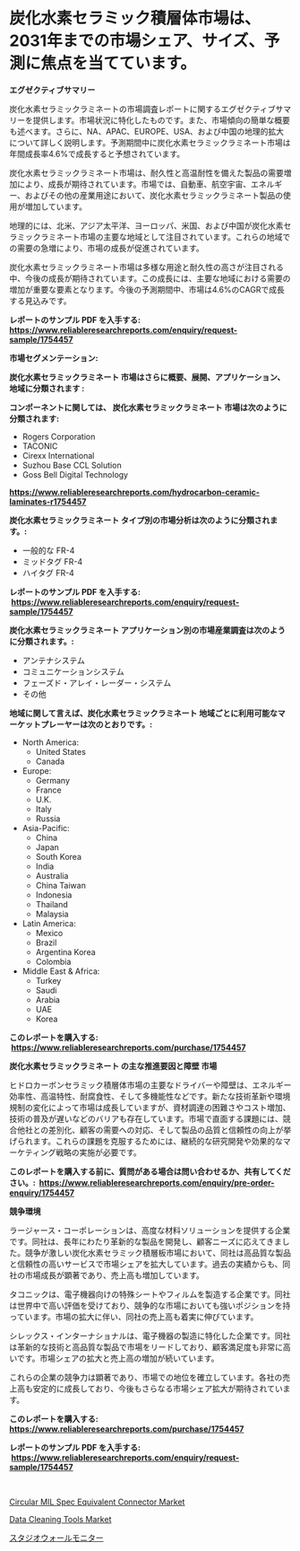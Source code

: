<p><h1>炭化水素セラミック積層体市場は、2031年までの市場シェア、サイズ、予測に焦点を当てています。</h1></p><p><strong>エグゼクティブサマリー</strong></p>
<p><p>炭化水素セラミックラミネートの市場調査レポートに関するエグゼクティブサマリーを提供します。市場状況に特化したものです。また、市場傾向の簡単な概要も述べます。さらに、NA、APAC、EUROPE、USA、および中国の地理的拡大について詳しく説明します。予測期間中に炭化水素セラミックラミネート市場は年間成長率4.6%で成長すると予想されています。</p><p>炭化水素セラミックラミネート市場は、耐久性と高温耐性を備えた製品の需要増加により、成長が期待されています。市場では、自動車、航空宇宙、エネルギー、およびその他の産業用途において、炭化水素セラミックラミネート製品の使用が増加しています。</p><p>地理的には、北米、アジア太平洋、ヨーロッパ、米国、および中国が炭化水素セラミックラミネート市場の主要な地域として注目されています。これらの地域での需要の急増により、市場の成長が促進されています。</p><p>炭化水素セラミックラミネート市場は多様な用途と耐久性の高さが注目される中、今後の成長が期待されています。この成長には、主要な地域における需要の増加が重要な要素となります。今後の予測期間中、市場は4.6%のCAGRで成長する見込みです。</p></p>
<p><strong>レポートのサンプル PDF を入手する: <a href="https://www.reliableresearchreports.com/enquiry/request-sample/1754457">https://www.reliableresearchreports.com/enquiry/request-sample/1754457</a></strong></p>
<p><strong>市場セグメンテーション:</strong></p>
<p><strong> 炭化水素セラミックラミネート 市場はさらに概要、展開、アプリケーション、地域に分類されます :</strong></p>
<p><strong>コンポーネントに関しては、 炭化水素セラミックラミネート 市場は次のように分類されます: &nbsp;</strong></p>
<p><ul><li>Rogers Corporation</li><li>TACONIC</li><li>Cirexx International</li><li>Suzhou Base CCL Solution</li><li>Goss Bell Digital Technology</li></ul></p>
<p><strong><a href="https://www.reliableresearchreports.com/hydrocarbon-ceramic-laminates-r1754457">https://www.reliableresearchreports.com/hydrocarbon-ceramic-laminates-r1754457</a></strong></p>
<p><strong> 炭化水素セラミックラミネート タイプ別の市場分析は次のように分類されます。:</strong></p>
<p><ul><li>一般的な FR-4</li><li>ミッドタグ FR-4</li><li>ハイタグ FR-4</li></ul></p>
<p><strong>レポートのサンプル PDF を入手する: &nbsp;<a href="https://www.reliableresearchreports.com/enquiry/request-sample/1754457">https://www.reliableresearchreports.com/enquiry/request-sample/1754457</a></strong></p>
<p><strong> 炭化水素セラミックラミネート アプリケーション別の市場産業調査は次のように分類されます。:</strong></p>
<p><ul><li>アンテナシステム</li><li>コミュニケーションシステム</li><li>フェーズド・アレイ・レーダー・システム</li><li>その他</li></ul></p>
<p><strong>地域に関して言えば、炭化水素セラミックラミネート 地域ごとに利用可能なマーケットプレーヤーは次のとおりです。:</strong></p>
<p><ul>
    <li>
        North America:
        <ul>
            <li>United States</li>
            <li>Canada</li>
        </ul>
    </li>
    <li>
        Europe:
        <ul>
            <li>Germany</li>
            <li>France</li>
            <li>U.K.</li>
            <li>Italy</li>
            <li>Russia</li>
        </ul>
    </li>
    <li>
        Asia-Pacific:
        <ul>
            <li>China</li>
            <li>Japan</li>
            <li>South Korea</li>
            <li>India</li>
            <li>Australia</li>
            <li>China Taiwan</li>
            <li>Indonesia</li>
            <li>Thailand</li>
            <li>Malaysia</li>
        </ul>
    </li>
    <li>
        Latin America:
        <ul>
            <li>Mexico</li>
            <li>Brazil</li>
            <li>Argentina Korea</li>
            <li>Colombia</li>
        </ul>
    </li>
    <li>
        Middle East & Africa:
        <ul>
            <li>Turkey</li>
            <li>Saudi</li>
            <li>Arabia</li>
            <li>UAE</li>
            <li>Korea</li>
        </ul>
    </li>
    </ul></p>
<p><strong>このレポートを購入する: &nbsp;<a href="https://www.reliableresearchreports.com/purchase/1754457">https://www.reliableresearchreports.com/purchase/1754457</a></strong></p>
<p><strong>炭化水素セラミックラミネート の主な推進要因と障壁 市場</strong></p>
<p><p>ヒドロカーボンセラミック積層体市場の主要なドライバーや障壁は、エネルギー効率性、高温特性、耐腐食性、そして多機能性などです。新たな技術革新や環境規制の変化によって市場は成長していますが、資材調達の困難さやコスト増加、技術の普及が遅いなどのバリアも存在しています。市場で直面する課題には、競合他社との差別化、顧客の需要への対応、そして製品の品質と信頼性の向上が挙げられます。これらの課題を克服するためには、継続的な研究開発や効果的なマーケティング戦略の実施が必要です。</p></p>
<p><strong>このレポートを購入する前に、質問がある場合は問い合わせるか、共有してください。:&nbsp; <a href="https://www.reliableresearchreports.com/enquiry/pre-order-enquiry/1754457">https://www.reliableresearchreports.com/enquiry/pre-order-enquiry/1754457</a></strong></p>
<p><strong>競争環境</strong></p>
<p><p>ラージャース・コーポレーションは、高度な材料ソリューションを提供する企業です。同社は、長年にわたり革新的な製品を開発し、顧客ニーズに応えてきました。競争が激しい炭化水素セラミック積層板市場において、同社は高品質な製品と信頼性の高いサービスで市場シェアを拡大しています。過去の実績からも、同社の市場成長が顕著であり、売上高も増加しています。</p><p>タコニックは、電子機器向けの特殊シートやフィルムを製造する企業です。同社は世界中で高い評価を受けており、競争的な市場においても強いポジションを持っています。市場の拡大に伴い、同社の売上高も着実に伸びています。</p><p>シレックス・インターナショナルは、電子機器の製造に特化した企業です。同社は革新的な技術と高品質な製品で市場をリードしており、顧客満足度も非常に高いです。市場シェアの拡大と売上高の増加が続いています。</p><p>これらの企業の競争力は顕著であり、市場での地位を確立しています。各社の売上高も安定的に成長しており、今後もさらなる市場シェア拡大が期待されています。</p></p>
<p><strong>このレポートを購入する: &nbsp; <a href="https://www.reliableresearchreports.com/purchase/1754457">https://www.reliableresearchreports.com/purchase/1754457</a></strong></p>
<p><strong>レポートのサンプル PDF を入手する: &nbsp;<a href="https://www.reliableresearchreports.com/enquiry/request-sample/1754457">https://www.reliableresearchreports.com/enquiry/request-sample/1754457</a></strong><strong></strong></p>
<p>&nbsp;</p>
<p><p><a href="https://pretty-mail-caf.notion.site/Circular-MIL-Spec-Equivalent-Connector-Market-Trends-Forecast-and-Competitive-Analysis-to-2031-22650366869e4cd39b4e7ad2d1e417f6">Circular MIL Spec Equivalent Connector Market</a></p><p><a href="https://github.com/okotobwrhuteie/Market-Research-Report-List-2/blob/main/data-cleaning-tools-market.md">Data Cleaning Tools Market</a></p><p><a href="https://github.com/SarahFahey88/Market-Research-Report-List-1/blob/main/483480525386.md">スタジオウォールモニター</a></p></p>